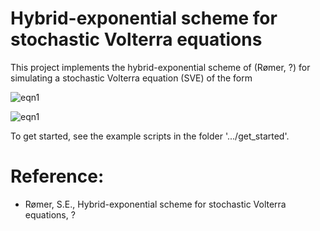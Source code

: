# Hybrid-exponential scheme for stochastic Volterra equations
This project implements the hybrid-exponential scheme of (Rømer, ?) for simulating a stochastic Volterra equation (SVE) of the form

![eqn1](https://github.com/sigurdroemer/hybrid_exponential_scheme/blob/readme_images/sve_def.png)

![eqn1](https://github.com/sigurdroemer/hybrid_exponential_scheme/blob/readme_images/eqn123.png)

To get started, see the example scripts in the folder '.../get_started'.

# Reference:
- Rømer, S.E., Hybrid-exponential scheme for stochastic Volterra equations, ?
